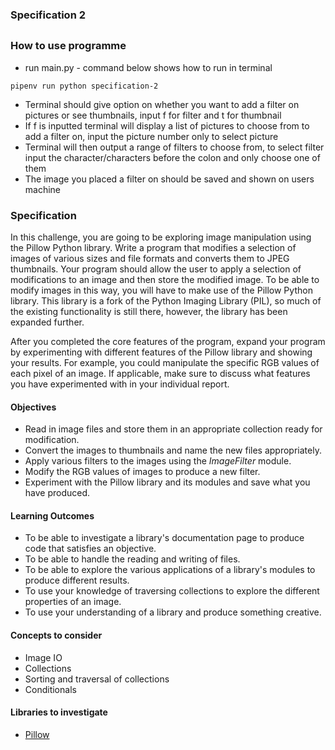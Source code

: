 ### Specification 2
##

### How to use programme
* run main.py - command below shows how to run in terminal
```
pipenv run python specification-2
```

* Terminal should give option on whether you want to add a filter on pictures or see thumbnails, input f for filter and 
t for thumbnail
* If f is inputted terminal will display a list of pictures to choose from to add a filter on, input the picture number only
to select picture
* Terminal will then output a range of filters to choose from, to select filter input the character/characters before 
the colon and only choose one of them
* The image you placed a filter on should be saved and shown on users machine
  

### Specification

In this challenge, you are going to be exploring image manipulation
using the Pillow Python library. Write a program that modifies a
selection of images of various sizes and file formats and converts
them to JPEG thumbnails. Your program should allow the user to apply a
selection of modifications to an image and then store the modified
image. To be able to modify images in this way, you will have to make
use of the Pillow Python library. This library is a fork of the Python
Imaging Library (PIL), so much of the existing functionality is still
there, however, the library has been expanded further.

After you completed the core features of the program, expand your
program by experimenting with different features of the Pillow library
and showing your results. For example, you could manipulate the
specific RGB values of each pixel of an image. If applicable, make
sure to discuss what features you have experimented with in your
individual report.

#### Objectives

* Read in image files and store them in an appropriate collection
  ready for modification.
* Convert the images to thumbnails and name the new files
  appropriately.
* Apply various filters to the images using the *ImageFilter* module.
* Modify the RGB values of images to produce a new filter.
* Experiment with the Pillow library and its modules and save what you
  have produced.

#### Learning Outcomes

* To be able to investigate a library's documentation page to produce
  code that satisfies an objective.
* To be able to handle the reading and writing of files.
* To be able to explore the various applications of a library's
  modules to produce different results.
* To use your knowledge of traversing collections to explore the
  different properties of an image.
* To use your understanding of a library and produce something
  creative.

#### Concepts to consider

* Image IO
* Collections
* Sorting and traversal of collections
* Conditionals
  
#### Libraries to investigate

* [Pillow](https://pillow.readthedocs.io/en/stable/)

